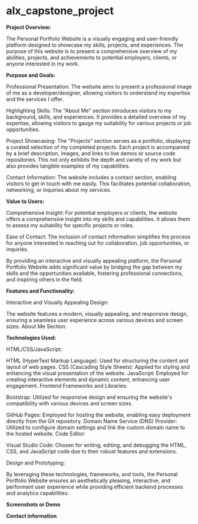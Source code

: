 # alx_capstone_project

**Project Overview:**

The Personal Portfolio Website is a visually engaging and user-friendly platform designed to showcase my skills, projects, and experiences. The purpose of this website is to present a comprehensive overview of my abilities, projects, and achievements to potential employers, clients, or anyone interested in my work.

**Purpose and Goals:**

Professional Presentation: The website aims to present a professional image of me as a developer/designer, allowing visitors to understand my expertise and the services I offer.

Highlighting Skills: The "About Me" section introduces visitors to my background, skills, and experiences. It provides a detailed overview of my expertise, allowing visitors to gauge my suitability for various projects or job opportunities.

Project Showcasing: The "Projects" section serves as a portfolio, displaying a curated selection of my completed projects. Each project is accompanied by a brief description, images, and links to live demos or source code repositories. This not only exhibits the depth and variety of my work but also provides tangible examples of my capabilities.

Contact Information: The website includes a contact section, enabling visitors to get in touch with me easily. This facilitates potential collaboration, networking, or inquiries about my services.

**Value to Users:**

Comprehensive Insight: For potential employers or clients, the website offers a comprehensive insight into my skills and capabilities. It allows them to assess my suitability for specific projects or roles.

Ease of Contact: The inclusion of contact information simplifies the process for anyone interested in reaching out for collaboration, job opportunities, or inquiries.

By providing an interactive and visually appealing platform, the Personal Portfolio Website adds significant value by bridging the gap between my skills and the opportunities available, fostering professional connections, and inspiring others in the field.

**Features and Functionality:**

Interactive and Visually Appealing Design:

The website features a modern, visually appealing, and responsive design, ensuring a seamless user experience across various devices and screen sizes.
About Me Section:


**Technologies Used:**

HTML/CSS/JavaScript:

HTML (HyperText Markup Language): Used for structuring the content and layout of web pages.
CSS (Cascading Style Sheets): Applied for styling and enhancing the visual presentation of the website.
JavaScript: Employed for creating interactive elements and dynamic content, enhancing user engagement.
Frontend Frameworks and Libraries:

Bootstrap: Utilized for responsive design and ensuring the website's compatibility with various devices and screen sizes.

GitHub Pages: Employed for hosting the website, enabling easy deployment directly from the Git repository.
Domain Name Service (DNS) Provider: Utilized to configure domain settings and link the custom domain name to the hosted website.
Code Editor:

Visual Studio Code: Chosen for writing, editing, and debugging the HTML, CSS, and JavaScript code due to their robust features and extensions.

Design and Prototyping:

By leveraging these technologies, frameworks, and tools, the Personal Portfolio Website ensures an aesthetically pleasing, interactive, and performant user experience while providing efficient backend processes and analytics capabilities.

**Screenshots or Demo**

**Contact information**
